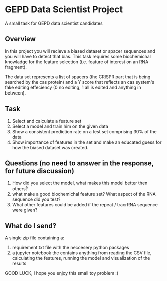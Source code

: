 # GEPD Data Scientist Project
A small task for GEPD data scientist candidates

## Overview

In this project you will recieve a biased dataset or spacer sequences and you will have to detect that bias. This task requires some biochemichal knowladge for the feature selection (i.e. feature of interest on an RNA fragment).

The data set represents a list of spacers (the CRISPR part that is being searched by the cas protein) and a Y score that reflects an cas system's fake editing effeciency (0 no editing, 1 all is edited and anything in between).

## Task

1. Select and calculate a feature set
2. Select a model and train him on the given data
3. Show a consistent prediction rate on a test set comprising 30% of the data
4. Show importance of features in the set and make an educated guess for how the biased dataset was created.


## Questions (no need to answer in the response, for future discussion)

1. How did you select the model, what makes this model better then others?
2. what make a good biochemichal feature set? What aspect of the RNA sequence did you test?
3. What other features could be added if the repeat / tracrRNA sequence were given?


## What do I send?

A single zip file containing a:
1. requirement.txt file with the neccesery python packages
2. a jupyter notebook the contains anything from reading the CSV file, calculating the features, running the model and visualization of the results



GOOD LUCK, I hope you enjoy this small toy problem :)
